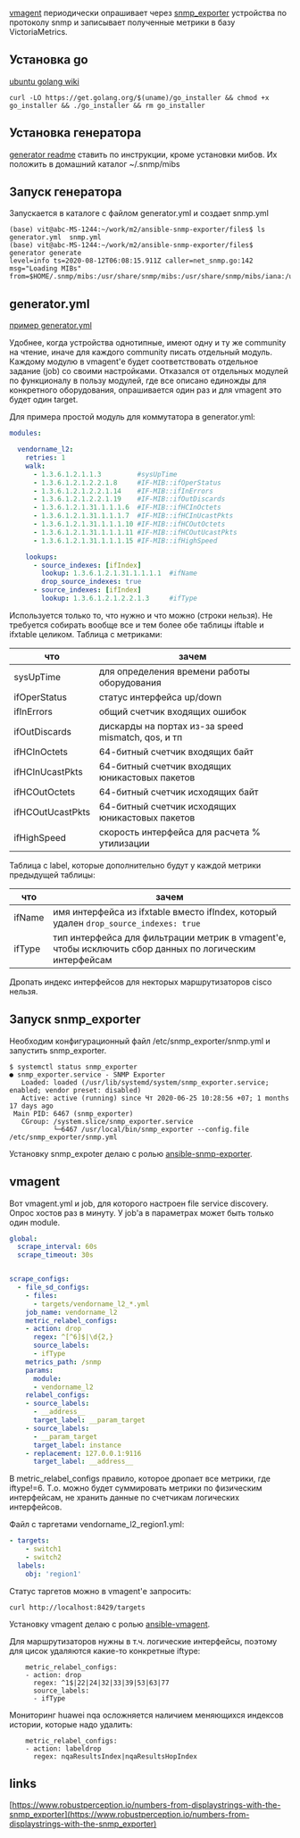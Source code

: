 [vmagent](https://victoriametrics.github.io/) периодически опрашивает через [snmp_exporter](https://github.com/prometheus/snmp_exporter)
устройства по протоколу snmp и записывает полученные метрики в базу VictoriaMetrics.


## Установка go

[ubuntu golang wiki](https://github.com/golang/go/wiki/Ubuntu)
```text
curl -LO https://get.golang.org/$(uname)/go_installer && chmod +x go_installer && ./go_installer && rm go_installer
```

## Установка генератора

[generator readme](https://github.com/prometheus/snmp_exporter/tree/master/generator) ставить по инструкции, кроме установки мибов.
Их положить в домашний каталог ~/.snmp/mibs

## Запуск генератора

Запускается в каталоге с файлом generator.yml и создает snmp.yml
```text
(base) vit@abc-MS-1244:~/work/m2/ansible-snmp-exporter/files$ ls
generator.yml  snmp.yml
(base) vit@abc-MS-1244:~/work/m2/ansible-snmp-exporter/files$ generator generate
level=info ts=2020-08-12T06:08:15.911Z caller=net_snmp.go:142 msg="Loading MIBs" from=$HOME/.snmp/mibs:/usr/share/snmp/mibs:/usr/share/snmp/mibs/iana:/usr/share/snmp/mibs/ietf:/usr/share/mibs/site:/usr/share/snmp/mibs:/usr/share/mibs/iana:/usr/share/mibs/ietf:/usr/share/mibs/netsnmp
```

## generator.yml

[пример generator.yml](https://github.com/prometheus/snmp_exporter/blob/master/generator/generator.yml)

Удобнее, когда устройства однотипные, имеют одну и ту же community на чтение, иначе для каждого community писать отдельный модуль.
Каждому модулю в vmagent'е будет соответствовать отдельное задание (job) со своими настройками.
Отказался от отдельных модулей по функционалу в пользу модулей, где все описано единожды для конкретного оборудования, опрашивается один раз и для vmagent это будет один target.

Для примера простой модуль для коммутатора в generator.yml:
```yaml
modules:

  vendorname_l2:
    retries: 1
    walk:
      - 1.3.6.1.2.1.1.3         #sysUpTime
      - 1.3.6.1.2.1.2.2.1.8     #IF-MIB::ifOperStatus
      - 1.3.6.1.2.1.2.2.1.14    #IF-MIB::ifInErrors
      - 1.3.6.1.2.1.2.2.1.19    #IF-MIB::ifOutDiscards
      - 1.3.6.1.2.1.31.1.1.1.6  #IF-MIB::ifHCInOctets
      - 1.3.6.1.2.1.31.1.1.1.7  #IF-MIB::ifHCInUcastPkts
      - 1.3.6.1.2.1.31.1.1.1.10 #IF-MIB::ifHCOutOctets
      - 1.3.6.1.2.1.31.1.1.1.11 #IF-MIB::ifHCOutUcastPkts
      - 1.3.6.1.2.1.31.1.1.1.15 #IF-MIB::ifHighSpeed

    lookups:
      - source_indexes: [ifIndex]
        lookup: 1.3.6.1.2.1.31.1.1.1.1  #ifName
        drop_source_indexes: true
      - source_indexes: [ifIndex]
        lookup: 1.3.6.1.2.1.2.2.1.3     #ifType
```

Используется только то, что нужно и что можно (строки нельзя). Не требуется собирать вообще все и тем более обе таблицы iftable и ifxtable целиком.
Таблица с метриками:

что | зачем
---|---
sysUpTime | для определения времени работы оборудования
ifOperStatus | статус интерфейса up/down
ifInErrors | общий счетчик входящих ошибок
ifOutDiscards | дискарды на портах из-за speed mismatch, qos, и тп
ifHCInOctets | 64-битный счетчик входящих байт
ifHCInUcastPkts | 64-битный счетчик входящих юникастовых пакетов
ifHCOutOctets | 64-битный счетчик исходящих байт
ifHCOutUcastPkts | 64-битный счетчик исходящих юникастовых пакетов
ifHighSpeed | скорость интерфейса для расчета % утилизации

Таблица с label, которые дополнительно будут у каждой метрики предыдущей таблицы:

что | зачем
---|---
ifName | имя интерфейса из ifxtable вместо ifIndex, который удален `drop_source_indexes: true`
ifType | тип интерфейса для фильтрации метрик в vmagent'е, чтобы исключить сбор данных по логическим интерфейсам

Дропать индекс интерфейсов для некторых маршрутизаторов cisco нельзя.

## Запуск snmp_exporter

Необходим конфигурационный файл /etc/snmp_exporter/snmp.yml и запустить snmp_exporter.

```text
$ systemctl status snmp_exporter
● snmp_exporter.service - SNMP Exporter
   Loaded: loaded (/usr/lib/systemd/system/snmp_exporter.service; enabled; vendor preset: disabled)
   Active: active (running) since Чт 2020-06-25 10:28:56 +07; 1 months 17 days ago
 Main PID: 6467 (snmp_exporter)
   CGroup: /system.slice/snmp_exporter.service
           └─6467 /usr/local/bin/snmp_exporter --config.file /etc/snmp_exporter/snmp.yml
``` 
Установку snmp_expoter делаю с ролью [ansible-snmp-exporter](https://github.com/v98765/ansible-snmp-exporter).

## vmagent

Вот vmagent.yml и job, для которого настроен file service discovery. Опрос хостов раз в минуту. У job'а в параметрах может быть только один module.

```yaml
global:
  scrape_interval: 60s
  scrape_timeout: 30s


scrape_configs:
  - file_sd_configs:
    - files:
      - targets/vendorname_l2_*.yml
    job_name: vendorname_l2
    metric_relabel_configs:
    - action: drop
      regex: ^[^6]$|\d{2,}
      source_labels:
      - ifType
    metrics_path: /snmp
    params:
      module:
      - vendorname_l2
    relabel_configs:
    - source_labels:
      - __address__
      target_label: __param_target
    - source_labels:
      - __param_target
      target_label: instance
    - replacement: 127.0.0.1:9116
      target_label: __address__
```
В metric_relabel_configs правило, которое дропает все метрики, где iftype!=6.
Т.о. можно будет суммировать метрики по физическим интерфейсам, не хранить данные по счетчикам логических интерфейсов.

Файл с таргетами vendorname_l2_region1.yml:
```yaml
- targets:
    - switch1
    - switch2
  labels:
    obj: 'region1'
```
Статус таргетов можно в vmagent'е запросить:
```text
curl http://localhost:8429/targets
```
Установку vmagent делаю с ролью [ansible-vmagent](https://github.com/v98765/ansible-vmagent).

Для маршрутизаторов нужны в т.ч. логические интерфейсы, поэтому для цисок удаляются какие-то конкретные iftype:
```text
    metric_relabel_configs:
    - action: drop
      regex: ^1$|22|24|32|33|39|53|63|77
      source_labels:
      - ifType
```

Мониторинг huawei nqa осложняется наличием меняющихся индексов истории, которые надо удалить:
```text
    metric_relabel_configs:
    - action: labeldrop
      regex: nqaResultsIndex|nqaResultsHopIndex
```

## links

[https://www.robustperception.io/numbers-from-displaystrings-with-the-snmp_exporter](https://www.robustperception.io/numbers-from-displaystrings-with-the-snmp_exporter)
